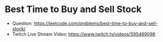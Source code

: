 # Best Time to Buy and Sell Stock

- Question: https://leetcode.com/problems/best-time-to-buy-and-sell-stock/
- Twitch Live Stream Video: https://www.twitch.tv/videos/595489098
